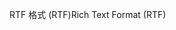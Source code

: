 <span data-ttu-id="d4c01-101">RTF 格式 (RTF)</span><span class="sxs-lookup"><span data-stu-id="d4c01-101">Rich Text Format (RTF)</span></span>